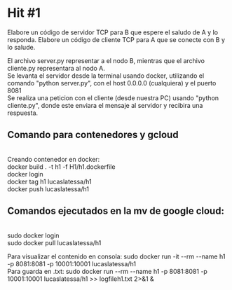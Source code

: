 # Hit #1
Elabore un código de servidor TCP para B que espere el saludo de A y lo responda.
Elabore un código de cliente TCP para A que se conecte con B y lo salude. <br>

El archivo server.py representar a el nodo B, mientras que el archivo cliente.py representara al nodo A. <br>
Se levanta el servidor desde la terminal usando docker, utilizando el comando "python server.py", con el host 0.0.0.0 (cualquiera) y el puerto 8081 <br>
Se realiza una peticion con el cliente (desde nuestra PC) usando "python cliente.py", donde este enviara el mensaje al servidor y recibira una respuesta. <br>

<h2>Comando para contenedores y gcloud</h2> <br>
Creando contenedor en docker: <br> 
docker build . -t h1 -f H1/h1.dockerfile <br>
docker login <br>
docker tag h1 lucaslatessa/h1 <br>
docker push lucaslatessa/h1 <br>

<h2>Comandos ejecutados en la mv de google cloud:</h2><br>
sudo docker login <br>
sudo docker pull lucaslatessa/h1 <br>

Para visualizar el contenido en consola: sudo docker run -it --rm --name h1 -p 8081:8081 -p 10001:10001 lucaslatessa/h1 <br>
Para guarda en .txt: sudo docker run --rm --name h1 -p 8081:8081 -p 10001:10001 lucaslatessa/h1 >> logfileh1.txt 2>&1 & <br>
